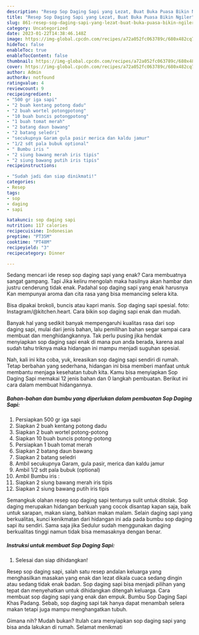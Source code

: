 ```yaml
---
description: "Resep Sop Daging Sapi yang Lezat, Buat Buka Puasa Bikin Ngiler"
title: "Resep Sop Daging Sapi yang Lezat, Buat Buka Puasa Bikin Ngiler"
slug: 861-resep-sop-daging-sapi-yang-lezat-buat-buka-puasa-bikin-ngiler
category: Uncategorized
date: 2023-01-22T14:38:46.148Z
image: https://img-global.cpcdn.com/recipes/a72a052fc063789c/680x482cq70/sop-daging-sapi-foto-resep-utama.jpg
hideToc: false
enableToc: true
enableTocContent: false
thumbnail: https://img-global.cpcdn.com/recipes/a72a052fc063789c/680x482cq70/sop-daging-sapi-foto-resep-utama.jpg
cover: https://img-global.cpcdn.com/recipes/a72a052fc063789c/680x482cq70/sop-daging-sapi-foto-resep-utama.jpg
author: Admin
authorAv: notfound
ratingvalue: 4
reviewcount: 9
recipeingredient:
- "500 gr iga sapi"
- "2 buah kentang potong dadu"
- "2 buah wortel potongpotong"
- "10 buah buncis potongpotong"
- "1 buah tomat merah"
- "2 batang daun bawang"
- "2 batang seledri"
- "secukupnya Garam gula pasir merica dan kaldu jamur"
- "1/2 sdt pala bubuk optional"
- " Bumbu iris "
- "2 siung bawang merah iris tipis"
- "2 siung bawang putih iris tipis"
recipeinstructions:

- "Sudah jadi dan siap dinikmati!"
categories:
- Resep
tags:
- sop
- daging
- sapi

katakunci: sop daging sapi 
nutrition: 117 calories
recipecuisine: Indonesian
preptime: "PT35M"
cooktime: "PT48M"
recipeyield: "3"
recipecategory: Dinner

---
```



Sedang mencari ide resep sop daging sapi yang enak? Cara membuatnya sangat gampang. Tapi Jika keliru mengolah maka hasilnya akan hambar dan justru cenderung tidak enak. Padahal sop daging sapi yang enak harusnya Kan mempunyai aroma dan cita rasa yang bisa memancing selera kita.


Bisa dipakai brokoli, buncis atau kapri manis. Sop daging sapi spesial. foto: Instagram/@kitchen.heart. Cara bikin sop daging sapi enak dan mudah.

Banyak hal yang sedikit banyak mempengaruhi kualitas rasa dari sop daging sapi, mulai dari jenis bahan, lalu pemilihan bahan segar sampai cara membuat dan menghidangkannya. Tak perlu pusing jika hendak menyiapkan sop daging sapi enak di mana pun anda berada, karena asal sudah tahu triknya maka hidangan ini mampu menjadi suguhan spesial.


Nah, kali ini kita coba, yuk, kreasikan sop daging sapi sendiri di rumah. Tetap berbahan yang sederhana, hidangan ini bisa memberi manfaat untuk membantu menjaga kesehatan tubuh kita. Kamu bisa menyiapkan Sop Daging Sapi memakai 12 jenis bahan dan 0 langkah pembuatan. Berikut ini cara dalam membuat hidangannya.

<!--inarticleads1-->

##### Bahan-bahan dan bumbu yang diperlukan dalam pembuatan Sop Daging Sapi:

1. Persiapkan 500 gr iga sapi
1. Siapkan 2 buah kentang potong dadu
1. Siapkan 2 buah wortel potong-potong
1. Siapkan 10 buah buncis potong-potong
1. Persiapkan 1 buah tomat merah
1. Siapkan 2 batang daun bawang
1. Siapkan 2 batang seledri
1. Ambil secukupnya Garam, gula pasir, merica dan kaldu jamur
1. Ambil 1/2 sdt pala bubuk (optional)
1. Ambil  Bumbu iris :
1. Siapkan 2 siung bawang merah iris tipis
1. Siapkan 2 siung bawang putih iris tipis


Semangkuk olahan resep sop daging sapi tentunya sulit untuk ditolak. Sop daging merupakan hidangan berkuah yang cocok disantap kapan saja, baik untuk sarapan, makan siang, bahkan makan malam. Selain daging sapi yang berkualitas, kunci kenikmatan dari hidangan ini ada pada bumbu sop daging sapi itu sendiri. Sama saja jika Sedulur sudah menggunakan daging berkualitas tinggi namun tidak bisa memasaknya dengan benar. 

<!--inarticleads2-->

##### Instruksi untuk membuat Sop Daging Sapi:


1. Selesai dan siap dihidangkan!

Resep sop daging sapi, salah satu resep andalan keluarga yang menghasilkan masakan yang enak dan lezat dikala cuaca sedang dingin atau sedang tidak enak badan. Sop daging sapi bisa menjadi pilihan yang tepat dan menyehatkan untuk dihidangkan ditengah keluarga. Cara membuat sop daging sapi yang enak dan empuk. Bumbu Sop Daging Sapi Khas Padang. Sebab, sop daging sapi tak hanya dapat menambah selera makan tetapi juga mampu menghangatkan tubuh. 

Gimana nih? Mudah bukan? Itulah cara menyiapkan sop daging sapi yang bisa anda lakukan di rumah. Selamat menikmati
